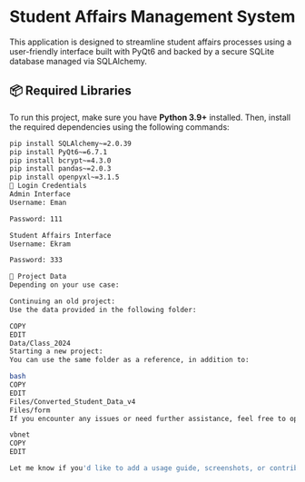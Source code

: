 # Student Affairs Management System

This application is designed to streamline student affairs processes using a user-friendly interface built with PyQt6 and backed by a secure SQLite database managed via SQLAlchemy.

## 📦 Required Libraries

To run this project, make sure you have **Python 3.9+** installed. Then, install the required dependencies using the following commands:

```bash
pip install SQLAlchemy~=2.0.39
pip install PyQt6~=6.7.1
pip install bcrypt~=4.3.0
pip install pandas~=2.0.3
pip install openpyxl~=3.1.5
🔐 Login Credentials
Admin Interface
Username: Eman

Password: 111

Student Affairs Interface
Username: Ekram

Password: 333

📂 Project Data
Depending on your use case:

Continuing an old project:
Use the data provided in the following folder:

COPY
EDIT
Data/Class_2024
Starting a new project:
You can use the same folder as a reference, in addition to:

bash
COPY
EDIT
Files/Converted_Student_Data_v4
Files/form
If you encounter any issues or need further assistance, feel free to open an issue or contact the project maintainer.

vbnet
COPY
EDIT

Let me know if you'd like to add a usage guide, screenshots, or contribution instructions.

